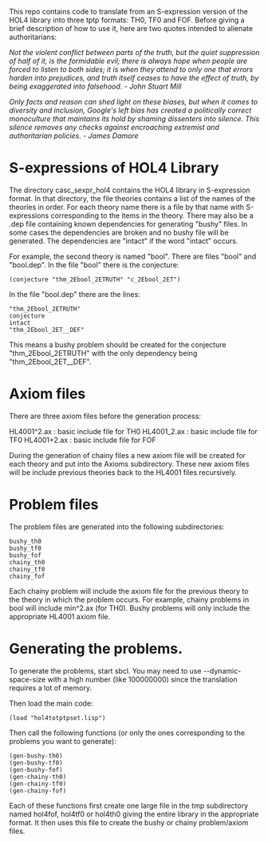 This repo contains code to translate from an S-expression version
of the HOL4 library into three tptp formats: TH0, TF0 and FOF.
Before giving a brief description of how to use it, here are
two quotes intended to alienate authoritarians:

*Not the violent conflict between parts of the truth, but the quiet
suppression of half of it, is the formidable evil; there is always
hope when people are forced to listen to both sides; it is when they
attend to only one that errors harden into prejudices, and truth
itself ceases to have the effect of truth, by being exaggerated into
falsehood. - John Stuart Mill*

*Only facts and reason can shed light on these biases, but when it
comes to diversity and inclusion, Google's left bias has created a
politically correct monoculture that maintains its hold by shaming
dissenters into silence. This silence removes any checks against
encroaching extremist and authoritarian policies.  - James Damore*

# S-expressions of HOL4 Library

The directory casc_sexpr_hol4 contains the HOL4 library in S-expression format.
In that directory, the file theories contains a list of the names of the theories in order.
For each theory name there is a file by that name with S-expressions corresponding to the
items in the theory. There may also be a .dep file containing known dependencies for
generating "bushy" files. In some cases the dependencies are broken and no bushy file
will be generated. The dependencies are "intact" if the word "intact" occurs.

For example, the second theory is named "bool". There are files "bool" and "bool.dep".
In the file "bool" there is the conjecture:

    (conjecture "thm_2Ebool_2ETRUTH" "c_2Ebool_2ET")

In the file "bool.dep" there are the lines:

    "thm_2Ebool_2ETRUTH"
    conjecture
    intact
    "thm_2Ebool_2ET__DEF"

This means a bushy problem should be created for the conjecture "thm_2Ebool_2ETRUTH"
with the only dependency being "thm_2Ebool_2ET__DEF".

# Axiom files

There are three axiom files before the generation process:

HL4001^2.ax : basic include file for TH0
HL4001_2.ax : basic include file for TF0
HL4001+2.ax : basic include file for FOF

During the generation of chainy files a new axiom file will
be created for each theory and put into the Axioms subdirectory.
These new axiom files will be include previous theories
back to the HL4001 files recursively.

# Problem files

The problem files are generated into the following subdirectories:

    bushy_th0
    bushy_tf0
    bushy_fof
    chainy_th0
    chainy_tf0
    chainy_fof

Each chainy problem will include the axiom file for the previous
theory to the theory in which the problem occurs.  For example, chainy
problems in bool will include min^2.ax (for TH0).  Bushy problems will
only include the appropriate HL4001 axiom file.

# Generating the problems.

To generate the problems, start sbcl. You may need to use
--dynamic-space-size with a high number (like 100000000) since the
translation requires a lot of memory.

Then load the main code:

    (load "hol4totptpset.lisp")

Then call the following functions (or only the ones corresponding to
the problems you want to generate):

    (gen-bushy-th0)
    (gen-bushy-tf0)
    (gen-bushy-fof)
    (gen-chainy-th0)
    (gen-chainy-tf0)
    (gen-chainy-fof)

Each of these functions first create one large file in the tmp
subdirectory named hol4fof, hol4tf0 or hol4th0 giving the entire
library in the appropriate format. It then uses this file
to create the bushy or chainy problem/axiom files.
